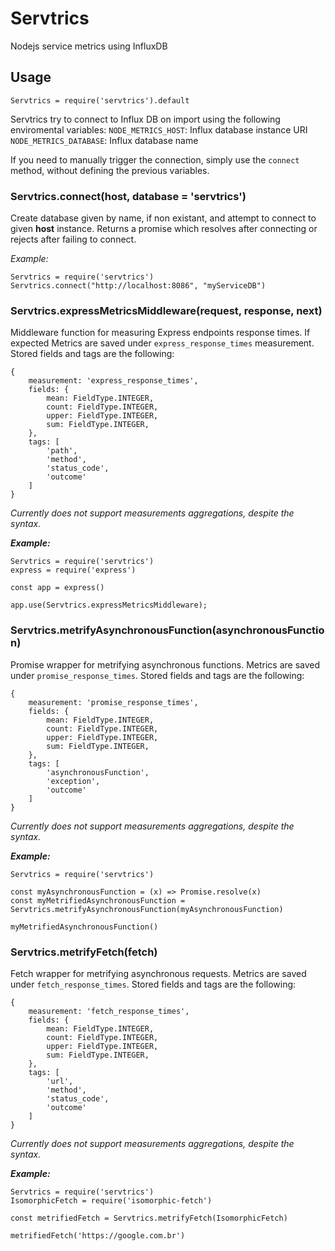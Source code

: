 # Servtrics

Nodejs service metrics using InfluxDB

## Usage
`Servtrics = require('servtrics').default`

Servtrics try to connect to Influx DB on import using the following enviromental variables:
`NODE_METRICS_HOST`: Influx database instance URI
`NODE_METRICS_DATABASE`: Influx database name

If you need to manually trigger the connection, simply use the `connect` method, without defining the previous variables.

### Servtrics.connect(host, database = 'servtrics')
Create database given by name, if non existant, and attempt to connect to given **host** instance. Returns a promise which resolves after connecting or rejects after failing to connect.

_Example:_ 

    Servtrics = require('servtrics')
    Servtrics.connect("http://localhost:8086", "myServiceDB")


### Servtrics.expressMetricsMiddleware(request, response, next)
Middleware function for measuring Express endpoints response times. If expected Metrics are saved under `express_response_times` measurement. Stored fields and tags are the following:

    {
        measurement: 'express_response_times',
        fields: {
            mean: FieldType.INTEGER,
            count: FieldType.INTEGER,
            upper: FieldType.INTEGER,
            sum: FieldType.INTEGER,
        },
        tags: [
            'path',
            'method',
            'status_code',
            'outcome'
        ]
    }
_Currently does not support measurements aggregations, despite the syntax._

**_Example:_** 

    Servtrics = require('servtrics')
    express = require('express')
    
    const app = express()
    
    app.use(Servtrics.expressMetricsMiddleware);

### Servtrics.metrifyAsynchronousFunction(asynchronousFunction)
Promise wrapper for metrifying asynchronous functions. Metrics are saved under `promise_response_times`. Stored fields and tags are the following:

    {
        measurement: 'promise_response_times',
        fields: {
            mean: FieldType.INTEGER,
            count: FieldType.INTEGER,
            upper: FieldType.INTEGER,
            sum: FieldType.INTEGER,
        },
        tags: [
            'asynchronousFunction',
            'exception',
            'outcome'
        ]
    }
_Currently does not support measurements aggregations, despite the syntax._

**_Example:_**
    
    Servtrics = require('servtrics')
    
    const myAsynchronousFunction = (x) => Promise.resolve(x)
    const myMetrifiedAsynchronousFunction = Servtrics.metrifyAsynchronousFunction(myAsynchronousFunction)
    
    myMetrifiedAsynchronousFunction() 
    
### Servtrics.metrifyFetch(fetch)
Fetch wrapper for metrifying asynchronous requests. Metrics are saved under `fetch_response_times`. Stored fields and tags are the following:

    {
        measurement: 'fetch_response_times',
        fields: {
            mean: FieldType.INTEGER,
            count: FieldType.INTEGER,
            upper: FieldType.INTEGER,
            sum: FieldType.INTEGER,
        },
        tags: [
            'url',
            'method',
            'status_code',
            'outcome'
        ]
    }
_Currently does not support measurements aggregations, despite the syntax._

**_Example:_**
    
    Servtrics = require('servtrics')
    IsomorphicFetch = require('isomorphic-fetch')
    
    const metrifiedFetch = Servtrics.metrifyFetch(IsomorphicFetch)
    
    metrifiedFetch('https://google.com.br')
    